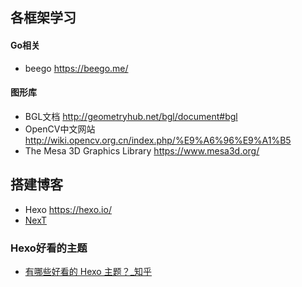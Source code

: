 ## 各框架学习  
#### Go相关  
- beego <https://beego.me/>  

#### 图形库  
- BGL文档 <http://geometryhub.net/bgl/document#bgl>  
- OpenCV中文网站 <http://wiki.opencv.org.cn/index.php/%E9%A6%96%E9%A1%B5>  
- The Mesa 3D Graphics Library <https://www.mesa3d.org/>  

## 搭建博客  
- Hexo <https://hexo.io/>  
- [NexT](http://theme-next.iissnan.com/)  

### Hexo好看的主题  
- [有哪些好看的 Hexo 主题？_知乎](https://www.zhihu.com/question/24422335)  